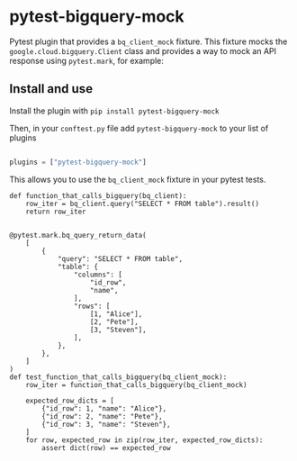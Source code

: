 # pytest-bigquery-mock

Pytest plugin that provides a `bq_client_mock` fixture.
This fixture mocks the `google.cloud.bigquery.Client` class and provides a way to mock an API response using `pytest.mark`, for example:

## Install and use

Install the plugin with
```pip install pytest-bigquery-mock```

Then, in your `conftest.py` file add `pytest-bigquery-mock` to your list of plugins

```tests/conftest.py

plugins = ["pytest-bigquery-mock"]
```

This allows you to use the `bq_client_mock` fixture in your pytest tests.

```
def function_that_calls_bigquery(bq_client):
    row_iter = bq_client.query("SELECT * FROM table").result()
    return row_iter


@pytest.mark.bq_query_return_data(
    [
        {
            "query": "SELECT * FROM table",
            "table": {
                "columns": [
                    "id_row",
                    "name",
                ],
                "rows": [
                    [1, "Alice"],
                    [2, "Pete"],
                    [3, "Steven"],
                ],
            },
        },
    ]
)
def test_function_that_calls_bigquery(bq_client_mock):
    row_iter = function_that_calls_bigquery(bq_client_mock)

    expected_row_dicts = [
        {"id_row": 1, "name": "Alice"},
        {"id_row": 2, "name": "Pete"},
        {"id_row": 3, "name": "Steven"},
    ]
    for row, expected_row in zip(row_iter, expected_row_dicts):
        assert dict(row) == expected_row

```
